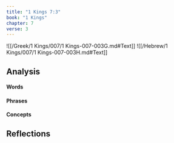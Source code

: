 ```yaml
---
title: "1 Kings 7:3"
book: "1 Kings"
chapter: 7
verse: 3
---
```

![[/Greek/1 Kings/007/1 Kings-007-003G.md#Text]]
![[/Hebrew/1 Kings/007/1 Kings-007-003H.md#Text]]

## Analysis

#### Words

#### Phrases

#### Concepts

## Reflections
